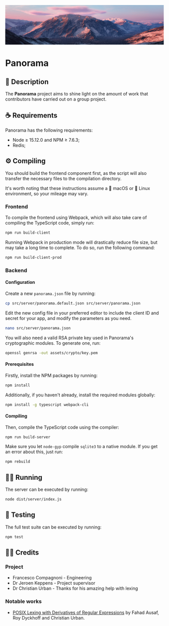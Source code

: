 ![Panorama header](docs/img/panorama.jpg)
# Panorama
## 📖 Description
The **Panorama** project aims to shine light on the amount of work that contributors have carried out on a group project.

## ☕️ Requirements
Panorama has the following requirements:
- Node ≥ 15.12.0 and NPM ≥ 7.6.3;
- Redis;

## ⚙️ Compiling
You should build the frontend component first, as the script will also transfer the necessary files to the compilation directory.

It's worth noting that these instructions assume a  macOS or 🐧 Linux environment, so your mileage may vary.

### Frontend
To compile the frontend using Webpack, which will also take care of compiling the TypeScript code, simply run:

```bash
npm run build-client
```

Running Webpack in production mode will drastically reduce file size, but may take a long time to complete. To do so, run the following command:

```bash
npm run build-client-prod
```

### Backend
#### Configuration
Create a new `panorama.json` file by running:

```bash
cp src/server/panorama.default.json src/server/panorama.json
```

Edit the new config file in your preferred editor to include the client ID and secret for your app, and modify the parameters as you need.

```bash
nano src/server/panorama.json
```

You will also need a valid RSA private key used in Panorama's cryptographic modules. To generate one, run:

```bash
openssl genrsa -out assets/crypto/key.pem
```

#### Prerequisites
Firstly, install the NPM packages by running:

```bash
npm install
```

Additionally, if you haven't already, install the required modules globally:

```bash
npm install -g typescript webpack-cli
```

#### Compiling
Then, compile the TypeScript code using the compiler:

```bash
npm run build-server
```

Make sure you let `node-gyp` compile `sqlite3` to a native module. If you get an error about this, just run:

```bash
npm rebuild
```

## 🏃‍♂️ Running
The server can be executed by running:

```bash
node dist/server/index.js
```

## 🧪 Testing
The full test suite can be executed by running:

```bash
npm test
```

## 👨‍💻 Credits
### Project
- Francesco Compagnoni - Engineering
- Dr Jeroen Keppens - Project supervisor
- Dr Christian Urban - Thanks for his amazing help with lexing

### Notable works
- [POSIX Lexing with Derivatives of Regular Expressions](https://core.ac.uk/download/pdf/73346332.pdf) by Fahad Ausaf, Roy Dyckhoff and Christian Urban.
